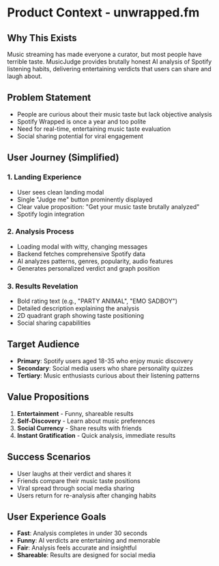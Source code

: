 # Product Context - unwrapped.fm

## Why This Exists
Music streaming has made everyone a curator, but most people have terrible taste. MusicJudge provides brutally honest AI analysis of Spotify listening habits, delivering entertaining verdicts that users can share and laugh about.

## Problem Statement
- People are curious about their music taste but lack objective analysis
- Spotify Wrapped is once a year and too polite
- Need for real-time, entertaining music taste evaluation
- Social sharing potential for viral engagement

## User Journey (Simplified)

### 1. Landing Experience
- User sees clean landing modal
- Single "Judge me" button prominently displayed
- Clear value proposition: "Get your music taste brutally analyzed"
- Spotify login integration

### 2. Analysis Process
- Loading modal with witty, changing messages
- Backend fetches comprehensive Spotify data
- AI analyzes patterns, genres, popularity, audio features
- Generates personalized verdict and graph position

### 3. Results Revelation
- Bold rating text (e.g., "PARTY ANIMAL", "EMO SADBOY")
- Detailed description explaining the analysis
- 2D quadrant graph showing taste positioning
- Social sharing capabilities

## Target Audience
- **Primary**: Spotify users aged 18-35 who enjoy music discovery
- **Secondary**: Social media users who share personality quizzes
- **Tertiary**: Music enthusiasts curious about their listening patterns

## Value Propositions
1. **Entertainment** - Funny, shareable results
2. **Self-Discovery** - Learn about music preferences
3. **Social Currency** - Share results with friends
4. **Instant Gratification** - Quick analysis, immediate results

## Success Scenarios
- User laughs at their verdict and shares it
- Friends compare their music taste positions
- Viral spread through social media sharing
- Users return for re-analysis after changing habits

## User Experience Goals
- **Fast**: Analysis completes in under 30 seconds
- **Funny**: AI verdicts are entertaining and memorable
- **Fair**: Analysis feels accurate and insightful
- **Shareable**: Results are designed for social media
